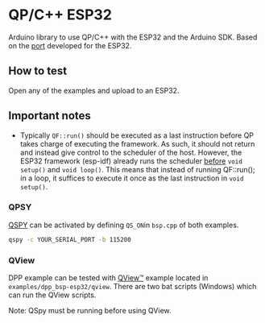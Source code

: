 # QP/C++ ESP32

Arduino library to use QP/C++ with the ESP32 and the Arduino SDK. 
Based on the [port](https://github.com/vChavezB/qpcpp/tree/esp32) developed for the ESP32.

## How to test

Open any of the examples and upload to an ESP32. 

## Important notes

- Typically `QF::run()` should be executed as a last instruction before QP takes charge of executing the framework. As such, it should not return and instead give control to the scheduler of the host. However, the ESP32 framework (esp-idf) already runs the scheduler [before](https://github.com/espressif/arduino-esp32/blob/8ee5f0a11e5423a018e0f89146e05074466274db/cores/esp32/main.cpp#L55) `void setup()` and `void loop()`. This means that instead of running QF::run(); in a loop, it suffices to execute it once as the last instruction in `void setup()`.

### QPSY

[QSPY](https://www.state-machine.com/qtools/qspy.html) can be activated by defining `QS_ON`in `bsp.cpp` of both examples.

```bash
qspy -c YOUR_SERIAL_PORT -b 115200
```

### QView

DPP example can be tested with [QView™](https://www.state-machine.com/qtools/qview.html) example located in `examples/dpp_bsp-esp32/qview`. There are two bat scripts (Windows) which can run the QView scripts.


Note: QSpy must be running before using QView.




